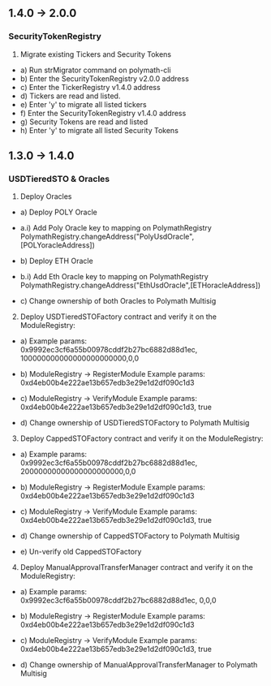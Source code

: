 ## 1.4.0 -> 2.0.0

### SecurityTokenRegistry

1. Migrate existing Tickers and Security Tokens
- a) Run strMigrator command on polymath-cli
- b) Enter the SecurityTokenRegistry v2.0.0 address
- c) Enter the TickerRegistry v1.4.0 address
- d) Tickers are read and listed.
- e) Enter 'y' to migrate all listed tickers
- f) Enter the SecurityTokenRegistry v1.4.0 address
- g) Security Tokens are read and listed 
- h) Enter 'y' to migrate all listed Security Tokens

## 1.3.0 -> 1.4.0

### USDTieredSTO & Oracles

1. Deploy Oracles
- a) Deploy POLY Oracle
- a.i) Add Poly Oracle key to mapping on PolymathRegistry
  PolymathRegistry.changeAddress("PolyUsdOracle",[POLYoracleAddress])

- b) Deploy ETH Oracle
- b.i) Add Eth Oracle key to mapping on PolymathRegistry
  PolymathRegistry.changeAddress("EthUsdOracle",[ETHoracleAddress])

- c) Change ownership of both Oracles to Polymath Multisig

2. Deploy USDTieredSTOFactory contract and verify it on the ModuleRegistry:
- a) Example params:
  		0x9992ec3cf6a55b00978cddf2b27bc6882d88d1ec, 100000000000000000000000,0,0

- b) ModuleRegistry -> RegisterModule
  	Example params: 0xd4eb00b4e222ae13b657edb3e29e1d2df090c1d3

- c) ModuleRegistry -> VerifyModule
  	Example params: 0xd4eb00b4e222ae13b657edb3e29e1d2df090c1d3, true

- d) Change ownership of USDTieredSTOFactory to Polymath Multisig

3. Deploy CappedSTOFactory contract and verify it on the ModuleRegistry:
- a) Example params:
  		0x9992ec3cf6a55b00978cddf2b27bc6882d88d1ec, 20000000000000000000000,0,0

- b) ModuleRegistry -> RegisterModule
  	Example params: 0xd4eb00b4e222ae13b657edb3e29e1d2df090c1d3

- c) ModuleRegistry -> VerifyModule
  	Example params: 0xd4eb00b4e222ae13b657edb3e29e1d2df090c1d3, true

- d) Change ownership of CappedSTOFactory to Polymath Multisig

- e) Un-verify old CappedSTOFactory

4. Deploy ManualApprovalTransferManager contract and verify it on the ModuleRegistry:
- a) Example params:
  		0x9992ec3cf6a55b00978cddf2b27bc6882d88d1ec, 0,0,0

- b) ModuleRegistry -> RegisterModule
  	Example params: 0xd4eb00b4e222ae13b657edb3e29e1d2df090c1d3

- c) ModuleRegistry -> VerifyModule
  	Example params: 0xd4eb00b4e222ae13b657edb3e29e1d2df090c1d3, true

- d) Change ownership of ManualApprovalTransferManager to Polymath Multisig
